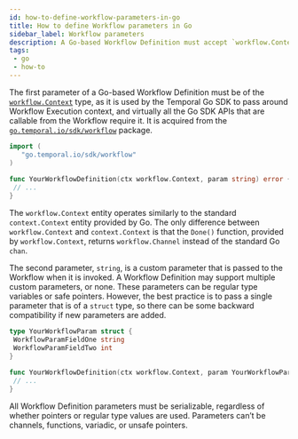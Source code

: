 ```yaml
---
id: how-to-define-workflow-parameters-in-go
title: How to define Workflow parameters in Go
sidebar_label: Workflow parameters
description: A Go-based Workflow Definition must accept `workflow.Context` and may support multiple custom parameters.
tags:
 - go
 - how-to
---
```

 
The first parameter of a Go-based Workflow Definition must be of the [`workflow.Context`](https://pkg.go.dev/go.temporal.io/sdk/workflow#Context) type, as it is used by the Temporal Go SDK to pass around Workflow Execution context, and virtually all the Go SDK APIs that are callable from the Workflow require it.
It is acquired from the [`go.temporal.io/sdk/workflow`](https://pkg.go.dev/go.temporal.io/sdk/workflow) package.
 
```go
import (
   "go.temporal.io/sdk/workflow"
)
 
func YourWorkflowDefinition(ctx workflow.Context, param string) error {
 // ...
}
```
 
The `workflow.Context` entity operates similarly to the standard `context.Context` entity provided by Go.
The only difference between `workflow.Context` and `context.Context` is that the `Done()` function, provided by `workflow.Context`, returns `workflow.Channel` instead of the standard Go `chan`.
 
The second parameter, `string`, is a custom parameter that is passed to the Workflow when it is invoked.
A Workflow Definition may support multiple custom parameters, or none.
These parameters can be regular type variables or safe pointers.
However, the best practice is to pass a single parameter that is of a `struct` type, so there can be some backward compatibility if new parameters are added.
 
```go
type YourWorkflowParam struct {
 WorkflowParamFieldOne string
 WorkflowParamFieldTwo int
}
 
func YourWorkflowDefinition(ctx workflow.Context, param YourWorkflowParam) error {
 // ...
}
```
 
All Workflow Definition parameters must be serializable, regardless of whether pointers or regular type values are used.
Parameters can’t be channels, functions, variadic, or unsafe pointers.
